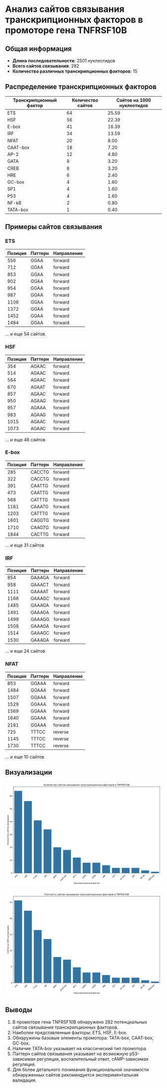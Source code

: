 # Анализ сайтов связывания транскрипционных факторов в промоторе гена TNFRSF10B

## Общая информация

* **Длина последовательности**: 2501 нуклеотидов
* **Всего сайтов связывания**: 282
* **Количество различных транскрипционных факторов**: 15

## Распределение транскрипционных факторов

| Транскрипционный фактор | Количество сайтов | Сайтов на 1000 нуклеотидов |
|--------------------------|-------------------|------------------------------|
| ETS | 64 | 25.59 |
| HSF | 56 | 22.39 |
| E-box | 41 | 16.39 |
| IRF | 34 | 13.59 |
| NFAT | 20 | 8.00 |
| CAAT-box | 18 | 7.20 |
| AP-2 | 12 | 4.80 |
| GATA | 8 | 3.20 |
| CREB | 8 | 3.20 |
| HRE | 6 | 2.40 |
| GC-box | 4 | 1.60 |
| SP1 | 4 | 1.60 |
| P53 | 4 | 1.60 |
| NF-kB | 2 | 0.80 |
| TATA-box | 1 | 0.40 |

## Примеры сайтов связывания

### ETS

| Позиция | Паттерн | Направление |
|---------|---------|-------------|
| 556 | GGAA | forward |
| 712 | GGAA | forward |
| 853 | GGAA | forward |
| 902 | GGAA | forward |
| 954 | GGAA | forward |
| 987 | GGAA | forward |
| 1106 | GGAA | forward |
| 1372 | GGAA | forward |
| 1452 | GGAA | forward |
| 1484 | GGAA | forward |

... и еще 54 сайтов

### HSF

| Позиция | Паттерн | Направление |
|---------|---------|-------------|
| 354 | AGAAC | forward |
| 514 | AGAAC | forward |
| 564 | AGAAC | forward |
| 670 | AGAAT | forward |
| 857 | AGAAC | forward |
| 950 | AGAAG | forward |
| 957 | AGAAA | forward |
| 983 | AGAAG | forward |
| 1015 | AGAAC | forward |
| 1073 | AGAAC | forward |

... и еще 46 сайтов

### E-box

| Позиция | Паттерн | Направление |
|---------|---------|-------------|
| 285 | CACCTG | forward |
| 322 | CACCTG | forward |
| 391 | CAATTG | forward |
| 473 | CAATTG | forward |
| 568 | CATTTG | forward |
| 1161 | CAAATG | forward |
| 1203 | CATTTG | forward |
| 1601 | CAGGTG | forward |
| 1710 | CAAGTG | forward |
| 1844 | CACTTG | forward |

... и еще 31 сайтов

### IRF

| Позиция | Паттерн | Направление |
|---------|---------|-------------|
| 854 | GAAAGA | forward |
| 958 | GAAACT | forward |
| 1111 | GAAAAT | forward |
| 1166 | GAAAGC | forward |
| 1485 | GAAAGA | forward |
| 1491 | GAAAGA | forward |
| 1499 | GAAAGG | forward |
| 1508 | GAAAGA | forward |
| 1514 | GAAAGC | forward |
| 1530 | GAAAGA | forward |

... и еще 24 сайтов

### NFAT

| Позиция | Паттерн | Направление |
|---------|---------|-------------|
| 853 | GGAAA | forward |
| 1484 | GGAAA | forward |
| 1507 | GGAAA | forward |
| 1529 | GGAAA | forward |
| 1569 | GGAAA | forward |
| 1640 | GGAAA | forward |
| 2181 | GGAAA | forward |
| 725 | TTTCC | reverse |
| 1145 | TTTCC | reverse |
| 1730 | TTTCC | reverse |

... и еще 10 сайтов

## Визуализации

![Количество сайтов связывания](TNFRSF10B_tf_binding_sites_count.png)

![Плотность сайтов связывания](TNFRSF10B_tf_binding_sites_density.png)

## Выводы

1. В промоторе гена TNFRSF10B обнаружено 282 потенциальных сайтов связывания транскрипционных факторов.
2. Наиболее представленные факторы: ETS, HSF, E-box.
3. Обнаружены базовые элементы промотора: TATA-box, CAAT-box, GC-box.
4. Наличие TATA-box указывает на классический тип промотора.
5. Паттерн сайтов связывания указывает на возможную p53-зависимая регуляция, воспалительный ответ, cAMP-зависимая регуляция.
6. Для более детального понимания функциональной значимости обнаруженных сайтов рекомендуется экспериментальная валидация.
